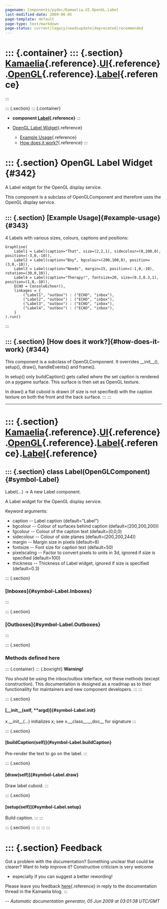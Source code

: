 ```yaml
---
pagename: Components/pydoc/Kamaelia.UI.OpenGL.Label
last-modified-date: 2009-06-05
page-template: default
page-type: text/markdown
page-status: current|legacy|needsupdate|deprecated|recommended
---
```

::: {.container}
::: {.section}
[Kamaelia](/Components/pydoc/Kamaelia.html){.reference}.[UI](/Components/pydoc/Kamaelia.UI.html){.reference}.[OpenGL](/Components/pydoc/Kamaelia.UI.OpenGL.html){.reference}.[Label](/Components/pydoc/Kamaelia.UI.OpenGL.Label.html){.reference}
=================================================================================================================================================================================================================================================
:::

::: {.section}
::: {.container}
-   **component
    [Label](/Components/pydoc/Kamaelia.UI.OpenGL.Label.Label.html){.reference}**
:::

-   [OpenGL Label Widget](#342){.reference}
    -   [Example Usage](#343){.reference}
    -   [How does it work?](#344){.reference}
:::

::: {.section}
OpenGL Label Widget {#342}
===================

A Label widget for the OpenGL display service.

This component is a subclass of OpenGLComponent and therefore uses the
OpenGL display service.

::: {.section}
[Example Usage]{#example-usage} {#343}
-------------------------------

4 Labels with various sizes, colours, captions and positions:

``` {.literal-block}
Graphline(
    Label1 = Label(caption="That", size=(2,2,1), sidecolour=(0,200,0), position=(-3,0,-10)),
    Label2 = Label(caption="Boy", bgcolour=(200,100,0), position=(3,0,-10)),
    Label3 = Label(caption="Needs", margin=15, position=(-1,0,-10), rotation=(30,0,10)),
    Label4 = Label(caption="Therapy!", fontsize=20, size=(0.3,0.3,1), position=(1,0,-10)),
    ECHO = ConsoleEchoer(),
    linkages = {
        ("Label1", "outbox") : ("ECHO", "inbox"),
        ("Label2", "outbox") : ("ECHO", "inbox"),
        ("Label3", "outbox") : ("ECHO", "inbox"),
        ("Label4", "outbox") : ("ECHO", "inbox"),
    }
).run()
```
:::

::: {.section}
[How does it work?]{#how-does-it-work} {#344}
--------------------------------------

This component is a subclass of OpenGLComponent. It overrides
\_\_init\_\_(), setup(), draw(), handleEvents() and frame().

In setup() only buildCaption() gets called where the set caption is
rendered on a pygame surface. This surface is then set as OpenGL
texture.

In draw() a flat cuboid is drawn (if size is not specified) with the
caption texture on both the front and the back surface.
:::
:::

------------------------------------------------------------------------

::: {.section}
[Kamaelia](/Components/pydoc/Kamaelia.html){.reference}.[UI](/Components/pydoc/Kamaelia.UI.html){.reference}.[OpenGL](/Components/pydoc/Kamaelia.UI.OpenGL.html){.reference}.[Label](/Components/pydoc/Kamaelia.UI.OpenGL.Label.html){.reference}.[Label](/Components/pydoc/Kamaelia.UI.OpenGL.Label.Label.html){.reference}
============================================================================================================================================================================================================================================================================================================================

::: {.section}
class Label(OpenGLComponent) {#symbol-Label}
----------------------------

Label(\...) -\> A new Label component.

A Label widget for the OpenGL display service.

Keyword arguments:

-   caption \-- Label caption (default=\"Label\")
-   bgcolour \-- Colour of surfaces behind caption
    (default=(200,200,200))
-   fgcolour \-- Colour of the caption text (default=(0,0,0)
-   sidecolour \-- Colour of side planes (default=(200,200,244))
-   margin \-- Margin size in pixels (default=8)
-   fontsize \-- Font size for caption text (default=50)
-   pixelscaling \-- Factor to convert pixels to units in 3d, ignored if
    size is specified (default=100)
-   thickness \-- Thickness of Label widget, ignored if size is
    specified (default=0.3)

::: {.section}
### [Inboxes]{#symbol-Label.Inboxes}
:::

::: {.section}
### [Outboxes]{#symbol-Label.Outboxes}
:::

::: {.section}
### Methods defined here

::: {.container}
::: {.boxright}
**Warning!**

You should be using the inbox/outbox interface, not these methods
(except construction). This documentation is designed as a roadmap as to
their functionalilty for maintainers and new component developers.
:::
:::

::: {.section}
#### [\_\_init\_\_(self, \*\*argd)]{#symbol-Label.__init__}

x.\_\_init\_\_(\...) initializes x; see x.\_\_class\_\_.\_\_doc\_\_ for
signature
:::

::: {.section}
#### [buildCaption(self)]{#symbol-Label.buildCaption}

Pre-render the text to go on the label.
:::

::: {.section}
#### [draw(self)]{#symbol-Label.draw}

Draw label cuboid.
:::

::: {.section}
#### [setup(self)]{#symbol-Label.setup}

Build caption.
:::
:::

::: {.section}
:::
:::
:::
:::

::: {.section}
Feedback
========

Got a problem with the documentation? Something unclear that could be
clearer? Want to help improve it? Constructive criticism is very welcome
- especially if you can suggest a better rewording!

Please leave you feedback
[here](../../../cgi-bin/blog/blog.cgi?rm=viewpost&nodeid=1142023701){.reference}
in reply to the documentation thread in the Kamaelia blog.
:::

*\-- Automatic documentation generator, 05 Jun 2009 at 03:01:38 UTC/GMT*
